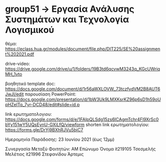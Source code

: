 # group51 -> Εργασία Ανάλυσης Συστημάτων και Τεχνολογία Λογισμικού

θέμα: https://eclass.hua.gr/modules/document/file.php/DIT225/SE%20assignment%202021.pdf

drive-video: https://drive.google.com/drive/u/1/folders/19B3td6qcvwM3243q_KGcUWriqMH_1vto


βοηθητικό template doc: https://docs.google.com/document/d/1r56aWXLOVW_73tczfydVM2B8AUT6JwJI/edit
παρουσίαση PowerPoint: https://docs.google.com/presentation/d/1bW3Uk9LMXKsrKZ96p6sD1h59oUpHZeITq_7yr-DCD48/edit#slide=id.p


link ερωτηματολογιου: https://docs.google.com/forms/d/e/1FAIpQLSdg15zs6ICAgmTchr4Fl9XrSc0bYy151wY5UQsEynU-GXiLfQ/viewform
shorten link ερωτηματολογίου: https://forms.gle/DrYj9BXhRJVu5bjC7

Ημερομηνία Παράδοσης: 23 Ιουνίου 2021 (έως 12μμ)

Συνεργασία Μεταξύ Φοιτητών:
    ΑΜ        Επώνυμο    Όνομα
    it219105  Τσεσμελής  Μελέτιος
    it21996   Στεφανίδου Άρτεμις

